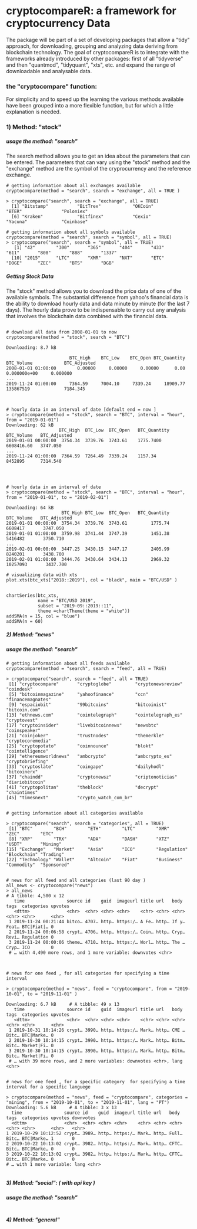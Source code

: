 # cryptocompareR: a framework for cryptocurrency Data 

The package will be part of a set of developing packages that allow a "tidy" approach, for downloading, grouping and analyzing data deriving from blockchain technology.
The goal of cryptocompareR is to integrate with the frameworks already introduced by other packages: first of all "tidyverse" and then "quantmod", "tidyquant", "xts", etc. and expand the range of downloadable and analysable data.


### the "cryptocompare" function:

For simplicity and to speed up the learning the various methods available have been grouped into a more flexible function, but for which a little explanation is needed.


### 1) Method: "stock"

##### usage the method: "search"
The search method allows you to get an idea about the parameters that can be entered. 
The parameters that can vary using the "stock" method and the "exchange" method are the symbol of the cryprocurrency and the reference exchange.

```{r}
# getting information about all exchanges available 
cryptocompare(method = "search", search = "exchange", all = TRUE )

> cryptocompare("search", search = "exchange", all = TRUE)
  [1] "Bitstamp"           "BitTrex"            "OKCoin"             "BTER"               "Poloniex"          
  [6] "Kraken"             "Bitfinex"           "Cexio"              "Yacuna"             "Coinbase"    

# getting information about all symbols available 
cryptocompare(method = "search", search = "symbol", all = TRUE)
> cryptocompare("search", search = "symbol", all = TRUE)
   [1] "42"        "300"       "365"       "404"       "433"       "611"       "808"       "888"       "1337"     
  [10] "2015"      "LTC"       "XMR"       "NXT"       "ETC"       "DOGE"      "ZEC"       "BTS"       "DGB"      

```

##### Getting Stock Data 
The "stock" method allows you to download the price data of one of the available symbols. The substantial difference from yahoo's financial data is the ability to download hourly data and data minute by minute (for the last 7 days). The hourly data prove to be indispensable to carry out any analysis that involves the blockchain data combined with the financial data.



```{r}

# download all data from 2008-01-01 to now
cryptocompare(method = "stock", search = "BTC")

Downloading: 8.7 kB 

                        BTC_High    BTC_Low    BTC_Open BTC_Quantity      BTC_Volume            BTC_Adjusted
2008-01-01 01:00:00        0.00000     0.00000     0.00000      0.00           0.000000e+00     0.000000
...
2019-11-24 01:00:00     7364.59     7004.10     7339.24     18909.77   135867519             7184.345



# hourly data in an interval of date [default end = now ]
> cryptocompare(method = "stock", search = "BTC", interval = "hour", from = "2019-01-01")
Downloading: 62 kB                         
                    BTC_High  BTC_Low  BTC_Open   BTC_Quantity   BTC_Volume   BTC_Adjusted
2019-01-01 00:00:00  3754.34  3739.76  3743.61    1775.7400      6608416.60   3747.050
...
2019-11-24 01:00:00  7364.59  7264.49  7339.24    1157.34        8452895      7314.540




# hourly data in an interval of date 
> cryptocompare(method = "stock", search = "BTC", interval = "hour", from = "2019-01-01", to = "2019-02-01")

Downloading: 64 kB                         
                     BTC_High BTC_Low  BTC_Open   BTC_Quantity   BTC_Volume   BTC_Adjusted
2019-01-01 00:00:00  3754.34  3739.76  3743.61         1775.74      6608417       3747.050
2019-01-01 01:00:00  3759.98  3741.44  3747.39         1451.38      5416482       3750.710
...
2019-02-01 00:00:00  3447.25  3430.15  3447.17         2405.99      8240201       3438.700
2019-02-01 01:00:00  3444.76  3430.64  3434.13         2969.32     10257093       3437.700

```



```{r}
# visualizing data with xts 
plot.xts(btc_xts["2018::2019"], col = "black", main = "BTC/USD" )


chartSeries(btc_xts, 
            name = "BTC/USD 2019",
            subset = "2019-09::2019::11",
            theme =chartTheme(theme = "white"))
addSMA(n = 15, col = "blue")
addSMA(n = 60)

```



##### 2) Method: "news"

##### usage the method: "search"


```{r}
# getting information about all feeds available 
cryptocompare(method = "search", search = "feed", all = TRUE)

> cryptocompare("search", search = "feed", all = TRUE)
 [1] "cryptocompare"       "cryptoglobe"         "cryptonewsreview"    "coindesk"           
 [5] "bitcoinmagazine"     "yahoofinance"        "ccn"                 "financemagnates"    
 [9] "espaciobit"          "99bitcoins"          "bitcoinist"          "bitcoin.com"        
[13] "ethnews.com"         "cointelegraph"       "cointelegraph_es"    "cryptovest"         
[17] "cryptoinsider"       "livebitcoinnews"     "newsbtc"             "coinspeaker"        
[21] "coinjoker"           "trustnodes"          "themerkle"           "cryptocoremedia"    
[25] "cryptopotato"        "coinnounce"          "blokt"               "cointelligence"     
[29] "ethereumworldnews"   "ambcrypto"           "ambcrypto_es"        "cryptobriefing"     
[33] "cryptoslate"         "coingape"            "dailyhodl"           "bitcoinerx"         
[37] "chaindd"             "cryptonewsz"         "criptonoticias"      "diariobitcoin"      
[41] "cryptopolitan"       "theblock"            "decrypt"             "chaintimes"         
[45] "timesnext"           "crypto_watch_com_br"
 

# getting information about all categories available 

> cryptocompare("search", search = "categories", all = TRUE)
 [1] "BTC"        "BCH"        "ETH"        "LTC"        "XMR"        "ZEC"        "ETC"       
 [8] "XRP"        "TRX"        "ADA"        "DASH"       "XTZ"        "USDT"       "Mining"    
[15] "Exchange"   "Market"     "Asia"       "ICO"        "Regulation" "Blockchain" "Trading"   
[22] "Technology" "Wallet"     "Altcoin"    "Fiat"       "Business"   "Commodity"  "Sponsored"

```





```{r}

# news for all feed and all categories (last 90 day )
all_news <- cryptocompare("news")
> all_news
# A tibble: 4,500 x 12
   time                source id    guid  imageurl title url   body  tags  categories upvotes
   <dttm>              <chr>  <chr> <chr> <chr>    <chr> <chr> <chr> <chr> <chr>      <chr>  
 1 2019-11-24 00:21:44 bitco… 4707… http… https:/… A Fe… http… If y… Feat… BTC|Fiat|… 0      
 2 2019-11-24 00:06:58 crypt… 4706… http… https:/… Coin… http… Cryp… Revi… Regulation 0      
 3 2019-11-24 00:00:06 theme… 4710… http… https:/… Worl… http… The … Cryp… ICO        0     
 # … with 4,490 more rows, and 1 more variable: downvotes <chr>
 
 

# news for one feed , for all categories for specifying a time interval 

> cryptocompare(method = "news", feed = "cryptocompare", from = "2019-10-01", to = "2019-11-01" )

Downloading: 6.7 kB     # A tibble: 49 x 13
   time                source id    guid  imageurl title url   body  tags  categories upvotes
   <dttm>              <chr>  <chr> <chr> <chr>    <chr> <chr> <chr> <chr> <chr>      <chr>  
 1 2019-10-31 10:14:26 crypt… 3990… http… https:/… Mark… http… CME … Bitc… BTC|Marke… 0      
 2 2019-10-30 10:14:15 crypt… 3990… http… https:/… Mark… http… Bitm… Bitc… Market|Fi… 0      
 3 2019-10-30 10:14:15 crypt… 3990… http… https:/… Mark… http… Bitm… Bitc… Market|Fi… 0      
 # … with 39 more rows, and 2 more variables: downvotes <chr>, lang <chr> 


# news for one feed , for a specific category  for specifying a time interval for a specific languege 

> cryptocompare(method = "news", feed = "cryptocompare", categories = "mining", from = "2019-10-01", to = "2019-11-01", lang = "PT")
Downloading: 5.6 kB     # A tibble: 3 x 13
  time                source id    guid  imageurl title url   body  tags  categories upvotes downvotes
  <dttm>              <chr>  <chr> <chr> <chr>    <chr> <chr> <chr> <chr> <chr>      <chr>   <chr>    
1 2019-10-29 10:12:52 crypt… 3989… http… https:/… Mark… http… Full… Bitc… BTC|Marke… 1       0        
2 2019-10-22 10:13:02 crypt… 3982… http… https:/… Mark… http… CFTC… Bitc… BTC|Marke… 0       0        
3 2019-10-22 10:13:02 crypt… 3982… http… https:/… Mark… http… CFTC… Bitc… BTC|Marke… 0       0        
# … with 1 more variable: lang <chr>


```




##### 3) Method: "social": ( with api key )

##### usage the method: "search"

```{r}

```


##### 4) Method: "general"



```{r}

```
